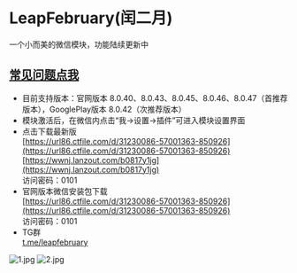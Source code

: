 # LeapFebruary(闰二月)

一个小而美的微信模块，功能陆续更新中

## [常见问题点我](https://github.com/Xposed-Modules-Repo/com.r.leapfebruary/blob/main/FAQ.md)  

+ 目前支持版本：官网版本 8.0.40、8.0.43、8.0.45、8.0.46、8.0.47（首推荐版本），GooglePlay版本 8.0.42（次推荐版本）
+ 模块激活后，在微信内点击“我->设置->插件”可进入模块设置界面
+ 点击下载最新版  
[https://url86.ctfile.com/d/31230086-57001363-850926](https://url86.ctfile.com/d/31230086-57001363-850926)  
[https://wwnj.lanzout.com/b0817y1jg](https://wwnj.lanzout.com/b0817y1jg)  
访问密码：0101  
+ 官网版本微信安装包下载  
[https://url86.ctfile.com/d/31230086-57001363-850926](https://url86.ctfile.com/d/31230086-57001363-850926)  
访问密码：0101  
+ TG群  
[t.me/leapfebruary](https://t.me/leapfebruary)  

![1.jpg](https://raw.githubusercontent.com/Xposed-Modules-Repo/com.r.leapfebruary/master/img/1.jpg)
![2.jpg](https://raw.githubusercontent.com/Xposed-Modules-Repo/com.r.leapfebruary/master/img/2.jpg)
